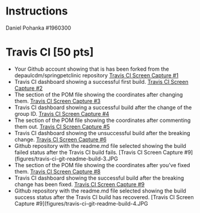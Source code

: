 # Instructions
Daniel Pohanka  #1960300

# Travis CI [50 pts]

- Your Github account showing that is has been forked from the depaulcdm/springpetclinic repository [Travis CI Screen Capture #1](figures/travis-ci-forked-repo.JPG)
- Travis CI dashboard showing a successful first build. [Travis CI Screen Capture #2](figures/travis-ci-build-1.JPG)
- The section of the POM file showing the coordinates after changing them. [Travis CI Screen Capture #3](figures/travis-ci-pom-coordinates-1.JPG)
- Travis CI dashboard showing a successful build after the change of the group ID. [Travis CI Screen Capture #4](figures/travis-ci-build-2.JPG)
- The section of the POM file showing the coordinates after commenting them out. [Travis CI Screen Capture #5](figures/travis-ci-pom-coordinates-commented-out.JPG)
- Travis CI dashboard showing the unsuccessful build after the breaking change. [Travis CI Screen Capture #6](figures/travis-ci-build-3.JPG)
- Github repository with the readme.md file selected showing the build failed status after the Travis CI build fails. [Travis CI Screen Capture #9](figures/travis-ci-git-readme-build-3.JPG 
- The section of the POM file showing the coordinates after you’ve fixed them. [Travis CI Screen Capture #8](figures/travis-ci-pom-coordinates-uncommented.JPG)
- Travis CI dashboard showing the successful build after the breaking change has been fixed. [Travis CI Screen Capture #9](figures/travis-ci-build-4.JPG)
- Github repository with the readme.md file selected showing the build success status after the Travis CI build has recovered. [Travis CI Screen Capture #9](figures/travis-ci-git-readme-build-4.JPG 
